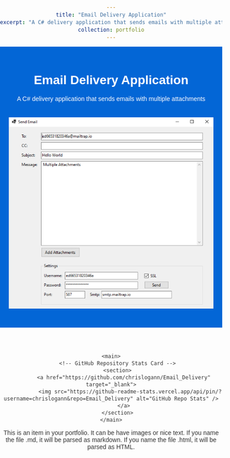 ```yaml
---
title: "Email Delivery Application"
excerpt: "A C# delivery application that sends emails with multiple attachments<br/><img src='/images/Email_Delivery.png'>"
collection: portfolio
---
```


<!DOCTYPE html>
<html lang="en">
<head>
    <meta charset="UTF-8">
    <meta name="viewport" content="width=device-width, initial-scale=1.0">
    <title>Email Delivery Application</title>
    <style>
        body {
            font-family: Arial, sans-serif;
            margin: 0;
            padding: 0;
            color: #333;
            text-align: center;
        }
        header {
            background-color: #0366d6; /* GitHub’s color */
            color: white;
            padding: 20px;
        }
        main {
            padding: 20px;
        }
        h2 {
            color: #0366d6; /* GitHub’s color */
        }
        img {
            max-width: 100%;
            height: auto;
            margin: 20px 0;
        }
    </style>
</head>
<body>
    <header>
        <h1>Email Delivery Application</h1>
        <p>A C# delivery application that sends emails with multiple attachments</p>
        <img src="/images/Email_Delivery.png" alt="Email Delivery Application" />
    </header>

    <main>
        <!-- GitHub Repository Stats Card -->
        <section>
            <a href="https://github.com/chrislogann/Email_Delivery" target="_blank">
                <img src="https://github-readme-stats.vercel.app/api/pin/?username=chrislogann&repo=Email_Delivery" alt="GitHub Repo Stats" />
            </a>
        </section>
    </main>
</body>
</html>



This is an item in your portfolio. It can be have images or nice text. If you name the file .md, it will be parsed as markdown. If you name the file .html, it will be parsed as HTML. 
